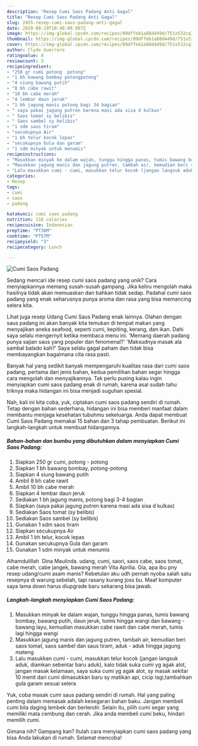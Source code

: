 ```yaml
---
description: "Resep Cumi Saos Padang Anti Gagal"
title: "Resep Cumi Saos Padang Anti Gagal"
slug: 2455-resep-cumi-saos-padang-anti-gagal
date: 2020-08-19T10:48:09.097Z
image: https://img-global.cpcdn.com/recipes/09dffeb1a88d449d/751x532cq70/cumi-saos-padang-foto-resep-utama.jpg
thumbnail: https://img-global.cpcdn.com/recipes/09dffeb1a88d449d/751x532cq70/cumi-saos-padang-foto-resep-utama.jpg
cover: https://img-global.cpcdn.com/recipes/09dffeb1a88d449d/751x532cq70/cumi-saos-padang-foto-resep-utama.jpg
author: Clyde Guerrero
ratingvalue: 4
reviewcount: 3
recipeingredient:
- "250 gr cumi potong  potong"
- "1 bh bawang bombay potongpotong"
- "4 siung bawang putih"
- "8 bh cabe rawit"
- "10 bh cabe merah"
- "4 lembar daun jeruk"
- "1 bh jagung manis potong bagi 34 bagian"
- " saya pakai jagung putren karena masi ada sisa d kulkas"
- " Saos tomat sy belibis"
- " Saos sambel sy belibis"
- "1 sdm saos tiram"
- "secukupnya Air"
- "1 bh telur kocok lepas"
- "secukupnya Gula dan garam"
- "1 sdm minyak untuk menumis"
recipeinstructions:
- "Masukkan minyak ke dalam wajan, tunggu hingga panas, tumis bawang bombay, bawang putih, daun jeruk, tumis hingga wangi dan bawang - bawang layu, kemudian masukkan cabe rawit dan cabe merah, tumis lagi hingga wangi"
- "Masukkan jagung manis dan jagung putren, tambah air, kemudian beri saos tomat, saos sambel dan saus tiram, aduk - aduk hingga jagung mateng"
- "Lalu masukkan cumi - cumi, masukkan telur kocok (jangan langsuk aduk, diamkan sebentar baru aduk), kalo tidak suka cumi yg agak alot, jangan masak kelamaan, saya suka cumi yg agak alot, sy masak sekitar 10 menit dari cumi dimasukkan baru sy matikan api, cicip lagi,tambahkan gula garam sesuai selera"
categories:
- Resep
tags:
- cumi
- saos
- padang

katakunci: cumi saos padang 
nutrition: 116 calories
recipecuisine: Indonesian
preptime: "PT36M"
cooktime: "PT57M"
recipeyield: "3"
recipecategory: Lunch

---
```



![Cumi Saos Padang](https://img-global.cpcdn.com/recipes/09dffeb1a88d449d/751x532cq70/cumi-saos-padang-foto-resep-utama.jpg)

Sedang mencari ide resep cumi saos padang yang unik? Cara menyiapkannya memang susah-susah gampang. Jika keliru mengolah maka hasilnya tidak akan memuaskan dan bahkan tidak sedap. Padahal cumi saos padang yang enak seharusnya punya aroma dan rasa yang bisa memancing selera kita.

Lihat juga resep Udang Cumi Saus Padang enak lainnya. Olahan dengan saus padang ini akan banyak kita temukan di tempat makan yang menyajikan aneka seafood, seperti cumi, kepiting, kerang, dan ikan. Dahi saya selalu mengernyit ketika membaca menu ini. &#39;Memang daerah padang punya sajian saus yang populer dan fenomenal?&#39; &#39;Maksudnya masak ala sambal balado kah?&#39; Saya selalu gagal paham dan tidak bisa membayangkan bagaimana cita rasa pasti.

Banyak hal yang sedikit banyak mempengaruhi kualitas rasa dari cumi saos padang, pertama dari jenis bahan, kedua pemilihan bahan segar hingga cara mengolah dan menyajikannya. Tak perlu pusing kalau ingin menyiapkan cumi saos padang enak di rumah, karena asal sudah tahu triknya maka hidangan ini bisa menjadi suguhan spesial.


Nah, kali ini kita coba, yuk, ciptakan cumi saos padang sendiri di rumah. Tetap dengan bahan sederhana, hidangan ini bisa memberi manfaat dalam membantu menjaga kesehatan tubuhmu sekeluarga. Anda dapat membuat Cumi Saos Padang memakai 15 bahan dan 3 tahap pembuatan. Berikut ini langkah-langkah untuk membuat hidangannya.

<!--inarticleads1-->

##### Bahan-bahan dan bumbu yang dibutuhkan dalam menyiapkan Cumi Saos Padang:

1. Siapkan 250 gr cumi, potong - potong
1. Siapkan 1 bh bawang bombay, potong-potong
1. Siapkan 4 siung bawang putih
1. Ambil 8 bh cabe rawit
1. Ambil 10 bh cabe merah
1. Siapkan 4 lembar daun jeruk
1. Sediakan 1 bh jagung manis, potong bagi 3-4 bagian
1. Siapkan  (saya pakai jagung putren karena masi ada sisa d kulkas)
1. Sediakan  Saos tomat (sy belibis)
1. Sediakan  Saos sambel (sy belibis)
1. Gunakan 1 sdm saos tiram
1. Siapkan secukupnya Air
1. Ambil 1 bh telur, kocok lepas
1. Gunakan secukupnya Gula dan garam
1. Gunakan 1 sdm minyak untuk menumis


Alhamdulillah ️ Dina Maulinda. udang, cumi, saori, saos cabe, saos tomat, cabe merah, cabe jangek, bawang merah Vita Aprilia. Oia, apa ibu pny resep udang/cumi asam manis? Kebetulan aku udh pernah nyoba salah satu resepnya di warung sebelah, tapi rasany kurang joss bu. Maaf komputer saya lama down harus diupgrade baru sekarang bisa jawab. 

<!--inarticleads2-->

##### Langkah-langkah menyiapkan Cumi Saos Padang:

1. Masukkan minyak ke dalam wajan, tunggu hingga panas, tumis bawang bombay, bawang putih, daun jeruk, tumis hingga wangi dan bawang - bawang layu, kemudian masukkan cabe rawit dan cabe merah, tumis lagi hingga wangi
1. Masukkan jagung manis dan jagung putren, tambah air, kemudian beri saos tomat, saos sambel dan saus tiram, aduk - aduk hingga jagung mateng
1. Lalu masukkan cumi - cumi, masukkan telur kocok (jangan langsuk aduk, diamkan sebentar baru aduk), kalo tidak suka cumi yg agak alot, jangan masak kelamaan, saya suka cumi yg agak alot, sy masak sekitar 10 menit dari cumi dimasukkan baru sy matikan api, cicip lagi,tambahkan gula garam sesuai selera


Yuk, coba masak cumi saus padang sendiri di rumah. Hal yang paling penting dalam memasak adalah kesegaran bahan baku. Jangan membeli cumi bila daging lembek dan berlendir. Selain itu, pilih cumi segar yang memiliki mata cembung dan cerah. Jika anda membeli cumi beku, hindari memilih cumi. 

Gimana nih? Gampang kan? Itulah cara menyiapkan cumi saos padang yang bisa Anda lakukan di rumah. Selamat mencoba!
